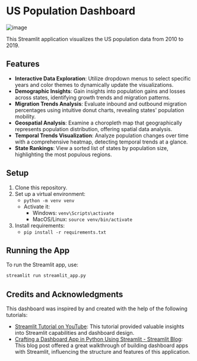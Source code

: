 ﻿# US Population Dashboard
![image](https://github.com/pjvillasista/streamlit-dashboard-example/assets/93170137/f00945ab-373a-4f75-bbd9-4ee759dd5694)

This Streamlit application visualizes the US population data from 2010 to 2019.

## Features

- **Interactive Data Exploration**: Utilize dropdown menus to select specific years and color themes to dynamically update the visualizations.
- **Demographic Insights**: Gain insights into population gains and losses across states, identifying growth trends and migration patterns.
- **Migration Trends Analysis**: Evaluate inbound and outbound migration percentages using intuitive donut charts, revealing states' population mobility.
- **Geospatial Analysis**: Examine a choropleth map that geographically represents population distribution, offering spatial data analysis.
- **Temporal Trends Visualization**: Analyze population changes over time with a comprehensive heatmap, detecting temporal trends at a glance.
- **State Rankings**: View a sorted list of states by population size, highlighting the most populous regions.


## Setup

1. Clone this repository.
2. Set up a virtual environment:
   - `python -m venv venv`
   - Activate it:
     - Windows: `venv\Scripts\activate`
     - MacOS/Linux: `source venv/bin/activate`
3. Install requirements:
   - `pip install -r requirements.txt`

## Running the App

To run the Streamlit app, use:

```bash
streamlit run streamlit_app.py
```

## Credits and Acknowledgments

This dashboard was inspired by and created with the help of the following tutorials:

- [Streamlit Tutorial on YouTube](https://www.youtube.com/watch?v=asFqpMDSPdM&ab_channel=Streamlit): This tutorial provided valuable insights into Streamlit capabilities and dashboard design.
- [Crafting a Dashboard App in Python Using Streamlit - Streamlit Blog](https://blog.streamlit.io/crafting-a-dashboard-app-in-python-using-streamlit/): This blog post offered a great walkthrough of building dashboard apps with Streamlit, influencing the structure and features of this application.

